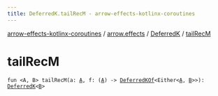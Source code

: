 ```yaml
---
title: DeferredK.tailRecM - arrow-effects-kotlinx-coroutines
---
```


[arrow-effects-kotlinx-coroutines](../../index.html) / [arrow.effects](../index.html) / [DeferredK](index.html) / [tailRecM](./tail-rec-m.html)

# tailRecM

`fun <A, B> tailRecM(a: `[`A`](tail-rec-m.html#A)`, f: (`[`A`](tail-rec-m.html#A)`) -> `[`DeferredKOf`](../-deferred-k-of.html)`<Either<`[`A`](tail-rec-m.html#A)`, `[`B`](tail-rec-m.html#B)`>>): `[`DeferredK`](index.html)`<`[`B`](tail-rec-m.html#B)`>`